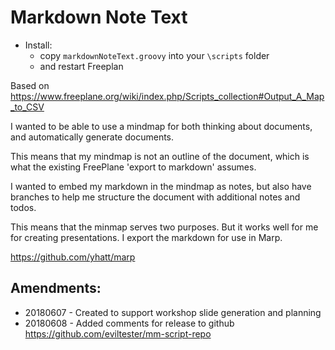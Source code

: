 # Markdown Note Text

- Install:
    - copy `markdownNoteText.groovy` into your `\scripts` folder
    - and restart Freeplan

Based on https://www.freeplane.org/wiki/index.php/Scripts_collection#Output_A_Map_to_CSV

I wanted to be able to use a mindmap for both thinking about documents,
and automatically generate documents.

This means that my mindmap is not an outline of the document, which is what the
existing FreePlane 'export to markdown' assumes.

I wanted to embed my markdown in the mindmap as notes, but also have branches
to help me structure the document with additional notes and todos.

This means that the minmap serves two purposes. But it works well for me for
creating presentations. I export the markdown for use in Marp.

https://github.com/yhatt/marp

## Amendments:

- 20180607 - Created to support workshop slide generation and planning
- 20180608 - Added comments for release to github https://github.com/eviltester/mm-script-repo
